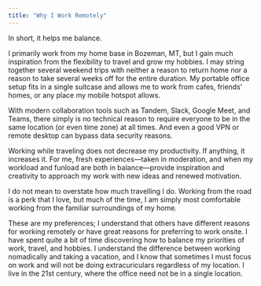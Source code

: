 ```yaml
---
title: "Why I Work Remotely"
---
```


In short, it helps me balance.

I primarily work from my home base in Bozeman, MT, but I gain much inspiration
from the flexibility to travel and grow my hobbies. I may string together
several weekend trips with neither a reason to return home nor a reason to
take several weeks off for the entire duration. My portable office setup fits
in a single suitcase and allows me to work from cafes, friends' homes, or
any place my mobile hotspot allows.

With modern collaboration tools such as Tandem, Slack, Google Meet, and Teams,
there simply is no technical reason to require everyone to be in the same
location (or even time zone) at all times. And even a good VPN or remote
desktop can bypass data security reasons.

<!--
<script style="text/javascript">
// Set filenames and captions.
var filenames = ["park.jpg", "focusnye.jpg", "nyc", "millelacs.jpg"];
var captions = [
  "Coding in the park on a beautiful Montana day.",
  "Ringing in the new year at Lindy Focus in Asheville, NC. I spent a week working from a hotel suite during the day and dancing all night!",
  "Exploring NYC. I worked from my friend's apartment and enjoyed getting to know new nightlife.",
  "Camping at Mille Lacs, MN. This trip included both a week of actual time off for a family ruinion and another week working from a friend's house."
];

// Index of the displayed image and caption.
var idx = 0;

// Functions to update the image and caption.
function updateImage(){
  document.getElementById("galleryimage").src = "{../assets/" + filenames[idx]
  document.getElementById("gallerycaption").innerText = captions[idx]
}
function prevImage(){
  if(idx > 0){
    idx--;
  } else {
    idx = filenames.length - 1
  }
  updateImage();
}
function nextImage(){
  if(idx < filenames.length - 1
    idx++;
  } else {
    idx = 0
  }
  updateImage();
}
</script>
<button name="previmage" id="previmage" onclick="prevImage()">&larr;</button>
<img id="galleryimage" src="" alt="" />
<p id="gallerycaption"></p>
<button name="nextimage" id="nextimage" onclick="nextImage()">&rarr;</button>
<script style="text/javascript">
updateImage();
</script>
-->

Working while traveling does not decrease my productivity. If anything, it
increases it. For me, fresh experiences&mdash;taken in moderation, and when
my workload and funload are both in balance&mdash;provide inspiration and
creativity to approach my work with new ideas and renewed motivation.

I do not mean to overstate how much travelling I do. Working from the road is
a perk that I love, but much of the time, I am simply most comfortable working
from the familiar surroundings of my home.

These are my preferences; I understand that others have different reasons for
working remotely or have great reasons for preferring to work onsite. I have
spent quite a bit of time discovering how to balance my priorities of work,
travel, and hobbies. I understand the difference between working nomadically
and taking a vacation, and I know that sometimes I must focus on work and will
not be doing extracuriculars regardless of my location. I live in the 21st
century, where the office need not be in a single location.


